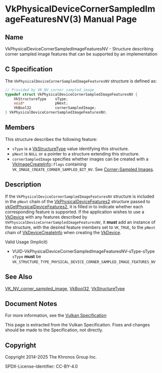# VkPhysicalDeviceCornerSampledImageFeaturesNV(3) Manual Page

## Name

VkPhysicalDeviceCornerSampledImageFeaturesNV - Structure describing corner sampled image features that can be supported by an implementation



## [](#_c_specification)C Specification

The `VkPhysicalDeviceCornerSampledImageFeaturesNV` structure is defined as:

```c++
// Provided by VK_NV_corner_sampled_image
typedef struct VkPhysicalDeviceCornerSampledImageFeaturesNV {
    VkStructureType    sType;
    void*              pNext;
    VkBool32           cornerSampledImage;
} VkPhysicalDeviceCornerSampledImageFeaturesNV;
```

## [](#_members)Members

This structure describes the following feature:

- `sType` is a [VkStructureType](https://registry.khronos.org/vulkan/specs/latest/man/html/VkStructureType.html) value identifying this structure.
- `pNext` is `NULL` or a pointer to a structure extending this structure.
- []()`cornerSampledImage` specifies whether images can be created with a [VkImageCreateInfo](https://registry.khronos.org/vulkan/specs/latest/man/html/VkImageCreateInfo.html)::`flags` containing `VK_IMAGE_CREATE_CORNER_SAMPLED_BIT_NV`. See [Corner-Sampled Images](https://registry.khronos.org/vulkan/specs/latest/html/vkspec.html#resources-images-corner-sampled).

## [](#_description)Description

If the `VkPhysicalDeviceCornerSampledImageFeaturesNV` structure is included in the `pNext` chain of the [VkPhysicalDeviceFeatures2](https://registry.khronos.org/vulkan/specs/latest/man/html/VkPhysicalDeviceFeatures2.html) structure passed to [vkGetPhysicalDeviceFeatures2](https://registry.khronos.org/vulkan/specs/latest/man/html/vkGetPhysicalDeviceFeatures2.html), it is filled in to indicate whether each corresponding feature is supported. If the application wishes to use a [VkDevice](https://registry.khronos.org/vulkan/specs/latest/man/html/VkDevice.html) with any features described by `VkPhysicalDeviceCornerSampledImageFeaturesNV`, it **must** add an instance of the structure, with the desired feature members set to `VK_TRUE`, to the `pNext` chain of [VkDeviceCreateInfo](https://registry.khronos.org/vulkan/specs/latest/man/html/VkDeviceCreateInfo.html) when creating the [VkDevice](https://registry.khronos.org/vulkan/specs/latest/man/html/VkDevice.html).

Valid Usage (Implicit)

- [](#VUID-VkPhysicalDeviceCornerSampledImageFeaturesNV-sType-sType)VUID-VkPhysicalDeviceCornerSampledImageFeaturesNV-sType-sType  
  `sType` **must** be `VK_STRUCTURE_TYPE_PHYSICAL_DEVICE_CORNER_SAMPLED_IMAGE_FEATURES_NV`

## [](#_see_also)See Also

[VK\_NV\_corner\_sampled\_image](https://registry.khronos.org/vulkan/specs/latest/man/html/VK_NV_corner_sampled_image.html), [VkBool32](https://registry.khronos.org/vulkan/specs/latest/man/html/VkBool32.html), [VkStructureType](https://registry.khronos.org/vulkan/specs/latest/man/html/VkStructureType.html)

## [](#_document_notes)Document Notes

For more information, see the [Vulkan Specification](https://registry.khronos.org/vulkan/specs/latest/html/vkspec.html#VkPhysicalDeviceCornerSampledImageFeaturesNV)

This page is extracted from the Vulkan Specification. Fixes and changes should be made to the Specification, not directly.

## [](#_copyright)Copyright

Copyright 2014-2025 The Khronos Group Inc.

SPDX-License-Identifier: CC-BY-4.0